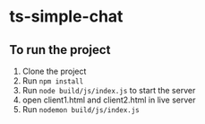 # ts-simple-chat


## To run the project 

1. Clone the project
2. Run `npm install`
3. Run `node build/js/index.js` to start the server
4. open client1.html and client2.html in live server 
5. Run `nodemon build/js/index.js`